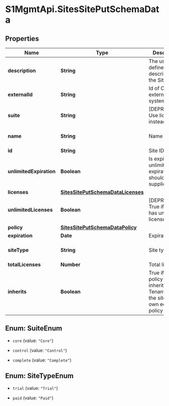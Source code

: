# S1MgmtApi.SitesSitePutSchemaData

## Properties
Name | Type | Description | Notes
------------ | ------------- | ------------- | -------------
**description** | **String** | The user-defined description for the Site | [optional] 
**externalId** | **String** | Id of CRM external system | [optional] [default to 'null']
**suite** | **String** | [DEPRECATED] Use licenses instead | [optional] [default to 'null']
**name** | **String** | Name | [optional] [default to 'null']
**id** | **String** | Site ID | [optional] 
**unlimitedExpiration** | **Boolean** | Is expiration unlimited, if not expiration should be supplied  | [optional] 
**licenses** | [**SitesSitePutSchemaDataLicenses**](SitesSitePutSchemaDataLicenses.md) |  | [optional] 
**unlimitedLicenses** | **Boolean** | [DEPRECATED] True if the Site has unlimited licenses. | [optional] [default to false]
**policy** | [**SitesSitePutSchemaDataPolicy**](SitesSitePutSchemaDataPolicy.md) |  | [optional] 
**expiration** | **Date** | Expiration | [optional] 
**siteType** | **String** | Site type | [optional] [default to 'null']
**totalLicenses** | **Number** | Total licenses | [optional] 
**inherits** | **Boolean** | True if the policy is inherited from Tenant, False if the site has its own edited policy | [optional] [default to false]


<a name="SuiteEnum"></a>
## Enum: SuiteEnum


* `core` (value: `"Core"`)

* `control` (value: `"Control"`)

* `complete` (value: `"Complete"`)




<a name="SiteTypeEnum"></a>
## Enum: SiteTypeEnum


* `trial` (value: `"Trial"`)

* `paid` (value: `"Paid"`)




